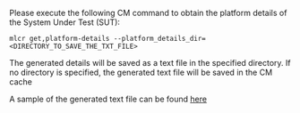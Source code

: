 Please execute the following CM command to obtain the platform details of the System Under Test (SUT):

```
mlcr get,platform-details --platform_details_dir=<DIRECTORY_TO_SAVE_THE_TXT_FILE>
```


The generated details will be saved as a text file in the specified directory. If no directory is specified, the generated text file will be saved in the CM cache

A sample of the generated text file can be found [here](https://github.com/GATEOverflow/mlperf_inference_test_submissions_v5.0/blob/main/open/MLCommons/measurements/gh_action-reference-gpu-pytorch_v2.5.0-cu124/system_info.txt)
